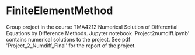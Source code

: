 # FiniteElementMethod
Group project in the course TMA4212 Numerical Solution of Differential Equations by Difference Methods. Jupyter notebook 'Project2numdiff.ipynb' contains numerical solutions to the project. See pdf 'Project_2_Numdiff_Final' for the report of the project.
